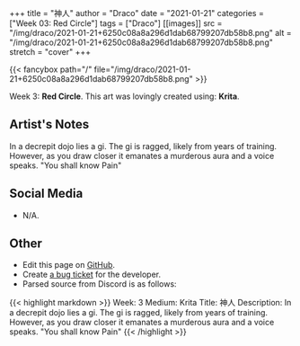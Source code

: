 +++
title =       "神人"
author =      "Draco"
date =        "2021-01-21"
categories =  ["Week 03: Red Circle"]
tags =        ["Draco"]
[[images]]
                      src = "/img/draco/2021-01-21+6250c08a8a296d1dab68799207db58b8.png"
                      alt = "/img/draco/2021-01-21+6250c08a8a296d1dab68799207db58b8.png"
                      stretch = "cover"
+++


{{< fancybox path="/" file="/img/draco/2021-01-21+6250c08a8a296d1dab68799207db58b8.png" >}}


Week 3: **Red Circle**. This art was lovingly created using: **Krita**.

## Artist's Notes

In a decrepit dojo lies a gi. The gi is ragged, likely from years of training. However, as you draw closer it emanates a murderous aura and a voice speaks. "You shall know Pain"

## Social Media

- N/A.

## Other

- Edit this page on [GitHub](https://github.com/teaminkling/web-refresh/edit/main/blog/content/blog/draco-week-3-2a39.md).
- Create [a bug ticket](https://github.com/teaminkling/web-refresh/issues/new?assignees=&labels=bug&template=problem-report.md&title=) for the developer.
- Parsed source from Discord is as follows:

{{< highlight markdown >}}
Week: 3
Medium: Krita
Title: 神人
Description: In a decrepit dojo lies a gi. The gi is ragged, likely from years of training. However, as you draw closer it emanates a murderous aura and a voice speaks. "You shall know Pain"
{{< /highlight >}}